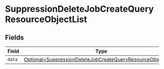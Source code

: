 # SuppressionDeleteJobCreateQueryResourceObjectList


## Fields

| Field                                                                                                                                        | Type                                                                                                                                         | Required                                                                                                                                     | Description                                                                                                                                  |
| -------------------------------------------------------------------------------------------------------------------------------------------- | -------------------------------------------------------------------------------------------------------------------------------------------- | -------------------------------------------------------------------------------------------------------------------------------------------- | -------------------------------------------------------------------------------------------------------------------------------------------- |
| `data`                                                                                                                                       | [Optional\<SuppressionDeleteJobCreateQueryResourceObjectData>](../../models/components/SuppressionDeleteJobCreateQueryResourceObjectData.md) | :heavy_minus_sign:                                                                                                                           | N/A                                                                                                                                          |